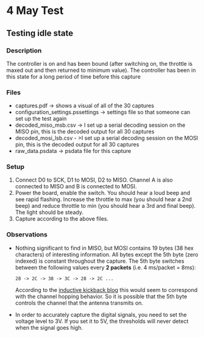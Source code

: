 # 4 May Test

## Testing idle state

### Description

The controller is on and has been bound (after switching on, the throttle is maxed out and then returned to minimum value). The controller has been in this state for a long period of time before this capture

### Files

- captures.pdf -> shows a visual of all of the 30 captures
- configuration_settings.pssettings -> settings file so that someone can set up the test again
- decoded_miso_msb.csv -> I set up a serial decoding session on the MISO pin, this is the decoded output for all 30 captures
- decoded_mosi_lsb.csv - >I set up a serial decoding session on the MOSI pin, this is the decoded output for all 30 captures
- raw_data.psdata -> psdata file for this capture

### Setup

1. Connect D0 to SCK, D1 to MOSI, D2 to MISO. Channel A is also connected to MISO and B is connected to MOSI. 
2. Power the board, enable the switch. You should hear a loud beep and see rapid flashing. Increase the throttle to max (you should hear a 2nd beep) and reduce throttle to min (you should hear a 3rd and final beep). The light should be steady.
3. Capture according to the above files.

### Observations

- Nothing significant to find in MISO, but MOSI contains 19 bytes (38 hex characters) of interesting information. All bytes except the 5th byte (zero indexed) is constant throughout the capture. The 5th byte switches between the following values every **2 packets** (i.e. 4 ms/packet = 8ms):

  ```
  28 -> 2C -> 38 -> 3C -> 28 -> 2C ...
  ```

  According to the [inductive kickback blog](http://inductivekickback.blogspot.com/2015/11/) this would seem to correspond with the channel hopping behavior. So it is possible that the 5th byte controls the channel that the antenna transmits on. 

- In order to accurately capture the digital signals, you need to set the voltage level to 3V. If you set it to 5V, the thresholds will never detect when the signal goes high. 